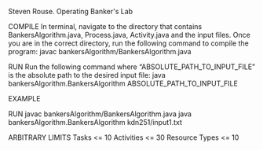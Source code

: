Steven Rouse.
Operating Banker's Lab


COMPILE
In terminal, navigate to the directory that contains BankersAlgorithm.java, Process.java, Activity.java and the input files. Once you are in the correct directory, run the following command to compile the program:
javac bankersAlgorithm/BankersAlgorithm.java

RUN
Run the following command where “ABSOLUTE_PATH_TO_INPUT_FILE” is the absolute path to the desired input file:
java bankersAlgorithm.BankersAlgorithm ABSOLUTE_PATH_TO_INPUT_FILE

EXAMPLE

RUN
javac bankersAlgorithm/BankersAlgorithm.java
java bankersAlgorithm.BankersAlgorithm kdn251/input1.txt

ARBITRARY LIMITS
Tasks <= 10
Activities <= 30
Resource Types <= 10